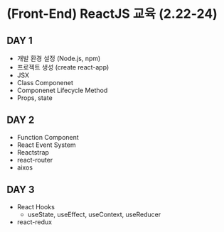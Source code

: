 # (Front-End) ReactJS 교육 (2.22-24)


## DAY 1
- 개발 환경 설정 (Node.js, npm)
- 프로젝트 생성 (create react-app)
- JSX
- Class Componenet
- Componenet Lifecycle Method
- Props, state


## DAY 2
- Function Component
- React Event System
- Reactstrap
- react-router
- aixos


## DAY 3
- React Hooks
  - useState, useEffect, useContext, useReducer
- react-redux
